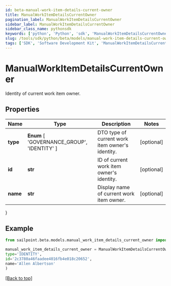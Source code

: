 ```yaml
---
id: beta-manual-work-item-details-current-owner
title: ManualWorkItemDetailsCurrentOwner
pagination_label: ManualWorkItemDetailsCurrentOwner
sidebar_label: ManualWorkItemDetailsCurrentOwner
sidebar_class_name: pythonsdk
keywords: ['python', 'Python', 'sdk', 'ManualWorkItemDetailsCurrentOwner', 'BetaManualWorkItemDetailsCurrentOwner'] 
slug: /tools/sdk/python/beta/models/manual-work-item-details-current-owner
tags: ['SDK', 'Software Development Kit', 'ManualWorkItemDetailsCurrentOwner', 'BetaManualWorkItemDetailsCurrentOwner']
---
```


# ManualWorkItemDetailsCurrentOwner

Identity of current work item owner.

## Properties

Name | Type | Description | Notes
------------ | ------------- | ------------- | -------------
**type** |  **Enum** [  'GOVERNANCE_GROUP',    'IDENTITY' ] | DTO type of current work item owner's identity. | [optional] 
**id** | **str** | ID of current work item owner's identity. | [optional] 
**name** | **str** | Display name of current work item owner. | [optional] 
}

## Example

```python
from sailpoint.beta.models.manual_work_item_details_current_owner import ManualWorkItemDetailsCurrentOwner

manual_work_item_details_current_owner = ManualWorkItemDetailsCurrentOwner(
type='IDENTITY',
id='2c3780a46faadee4016fb4e018c20652',
name='Allen Albertson'
)

```
[[Back to top]](#) 

